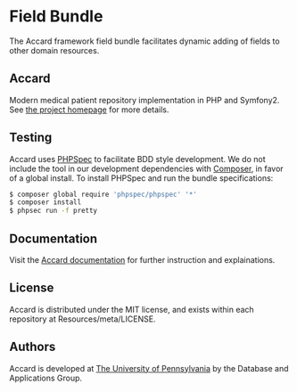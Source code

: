 Field Bundle
============

The Accard framework field bundle facilitates dynamic adding of fields to other domain resources.

Accard
------

Modern medical patient repository implementation in PHP and Symfony2. See
[the project homepage](http://accard.med.upenn.edu) for more details.

Testing
-------

Accard uses [PHPSpec](http://phpspec.net) to facilitate BDD style development.
We do not include the tool in our development dependencies with
[Composer](http://getcomposer.org), in favor of a global install. To install
PHPSpec and run the bundle specifications:

```bash
$ composer global require 'phpspec/phpspec' '*'
$ composer install
$ phpsec run -f pretty
```

Documentation
-------------

Visit the [Accard documentation](http://accard.med.upenn.edu/docs) for further
instruction and explainations.

License
-------

Accard is distributed under the MIT license, and exists within each repository
at Resources/meta/LICENSE.

Authors
-------

Accard is developed at [The University of Pennsylvania](http://upenn.edu) by the
Database and Applications Group.